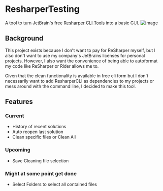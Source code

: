 # ResharperTesting
A tool to turn JetBrain's free [Resharper CLI Tools](https://www.jetbrains.com/resharper/features/command-line.html) into a basic GUI.
![image](https://user-images.githubusercontent.com/25556936/152056662-d4e5ff0d-5019-4a97-87c5-49145ed65ead.png)

## Background
This project exists because I don't want to pay for ReSharper myself, but I also don't want to use my company's JetBrains licenses for personal projects.
However, I also want the convenience of being able to autoformat my code like ReSharper or Rider allows me to.

Given that the clean functionality is available in free cli form but I don't necessarily want to add ResharperCLI as dependencies to my projects or mess around with the command line, I decided to make this tool.

## Features
### Current
- History of recent solutions
- Auto reopen last solution
- Clean specific files or Clean All
### Upcoming
- Save Cleaning file selection
### Might at some point get done
- Select Folders to select all contained files
